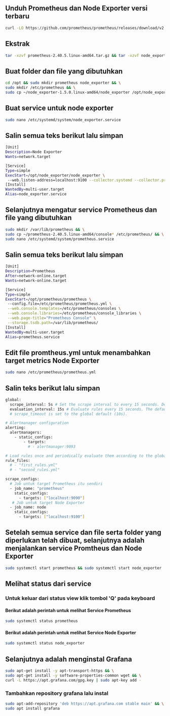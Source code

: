 ## Unduh Prometheus dan Node Exporter versi terbaru
```bash
curl -LO https://github.com/prometheus/prometheus/releases/download/v2.40.5/prometheus-2.40.5.linux-amd64.tar.gz && curl -LO https://github.com/prometheus/node_exporter/releases/download/v1.5.0/node_exporter-1.5.0.linux-amd64.tar.gz
```
## Ekstrak
```bash
tar -xzvf prometheus-2.40.5.linux-amd64.tar.gz && tar -xzvf node_exporter-1.5.0.linux-amd64.tar.gz
```
## Buat folder dan file yang dibutuhkan
```bash
cd /opt && sudo mkdir prometheus node_exporter && \
sudo mkdir /etc/prometheus && \
sudo cp ~/node_exporter-1.5.0.linux-amd64/node_exporter /opt/node_exporter/
```
## Buat service untuk node exporter
```bash
sudo nano /etc/systemd/system/node_exporter.service
```
## Salin semua teks berikut lalu simpan
```bash
[Unit]
Description=Node Exporter
Wants=network.target

[Service]
Type=simple
ExecStart=/opt/node_exporter/node_exporter \
 --web.listen-address=localhost:9100 --collector.systemd --collector.processes
[Install]
WantedBy=multi-user.target
Alias=node_exporter.service
```
## Selanjutnya mengatur service Prometheus dan file yang dibutuhkan
```bash
sudo mkdir /var/lib/prometheus && \
sudo cp ~/prometheus-2.40.5.linux-amd64/console* /etc/prometheus/ && \
sudo nano /etc/systemd/system/prometheus.service
```
## Salin semua teks berikut lalu simpan
```bash
[Unit]
Description=Prometheus
After=network-online.target
Wants=network-online.target

[Service]
Type=simple
ExecStart=/opt/prometheus/prometheus \
 --config.file=/etc/prometheus/prometheus.yml \
 --web.console.templates=/etc/prometheus/consoles \
 --web.console.libraries=/etc/prometheus/console_libraries \
 --web.page-title="Prometheus Console" \
 --storage.tsdb.path=/var/lib/prometheus/
[Install]
WantedBy=multi-user.target
Alias=prometheus.service
```
## Edit file promtheus.yml untuk menambahkan target metrics Node Exporter
```bash
sudo nano /etc/prometheus/prometheus.yml
```
## Salin teks berikut lalu simpan
```bash
global:
  scrape_interval: 5s # Set the scrape interval to every 15 seconds. Default is every 1 minute.
  evaluation_interval: 15s # Evaluate rules every 15 seconds. The default is every 1 minute.
  # scrape_timeout is set to the global default (10s).

# Alertmanager configuration
alerting:
  alertmanagers:
    - static_configs:
        - targets:
          # - alertmanager:9093

# Load rules once and periodically evaluate them according to the global 'evaluation_interval'.
rule_files:
  # - "first_rules.yml"
  # - "second_rules.yml"

scrape_configs:
  # Job untuk target Prometheus itu sendiri
  - job_name: "prometheus"
    static_configs:
      - targets: ["localhost:9090"]
   # Job untuk target Node Exporter
  - job_name: node
    static_configs:
      - targets: ["localhost:9100"]
```
## Setelah semua service dan file serta folder yang diperlukan telah dibuat, selanjutnya adalah menjalankan service Promtheus dan Node Exporter
```bash
sudo systemctl start prometheus && sudo systemctl start node_exporter
```
## Melihat status dari service 
### Untuk keluar dari status view klik tombol 'Q' pada keyboard
#### Berikut adalah perintah untuk melihat Service Prometheus
```bash
sudo systemctl status prometheus
```
#### Berikut adalah perintah untuk melihat Service Node Exporter
```bash
sudo systemctl status node_exporter
```

## Selanjutnya adalah menginstal Grafana
```bash
sudo apt-get install -y apt-transport-https && \
sudo apt-get install -y software-properties-common wget && \
curl -L https://apt.grafana.com/gpg.key | sudo apt-key add -
```
### Tambahkan repository grafana lalu instal
```bash
sudo apt-add-repository 'deb https://apt.grafana.com stable main' && \
sudo apt install grafana
```

